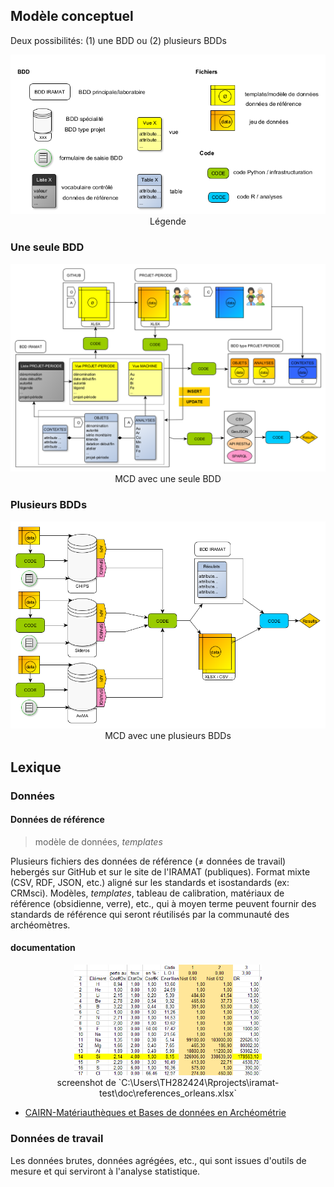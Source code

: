 
## Modèle conceptuel

Deux possibilités: (1) une BDD ou (2) plusieurs BDDs

<p align="center">
  <img src="_erd\legend.png" width="800">
  <br>
    Légende
</p>


### Une seule BDD

<p align="center">
  <img src="_erd\bdd_uni.png" width="800">
  <br>
    MCD avec une seule BDD
</p>

### Plusieurs BDDs

<p align="center">
  <img src="_erd\bdd_pluri.png" width="800">
  <br>
    MCD avec une plusieurs BDDs
</p>



## Lexique

### Données

#### Données de référence
> modèle de données, *templates*

Plusieurs fichiers des données de référence (≠ données de travail) hebergés sur GitHub et sur le site de l'IRAMAT (publiques). Format mixte (CSV, RDF, JSON, etc.) aligné sur les standards et isostandards (ex: CRMsci). Modèles, *templates*, tableau de calibration, matériaux de référence (obsidienne, verre), etc., qui à moyen terme peuvent fournir des standards de référence qui seront réutilisés par la communauté des archéomètres. 

#### documentation

<p align="center">
  <img src="image.png" width="300">
  <br>
    screenshot de `C:\Users\TH282424\Rprojects\iramat-test\doc\references_orleans.xlsx`
</p>


* [CAIRN-Matériauthèques et Bases de données en Archéométrie](https://archeometrie.cnrs.fr/vers-lelaboration-et-le-partage-dun-thesaurus-et-dun-schema-conceptuel-de-donnees-de-materiautheque/)

### Données de travail

Les données brutes, données agrégées, etc., qui sont issues d'outils de mesure et qui serviront à l'analyse statistique.


